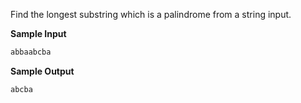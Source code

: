 Find the longest substring which is a palindrome from a string input.

**Sample Input**

```markdown
abbaabcba
```

**Sample Output**

```markdown
abcba
```
